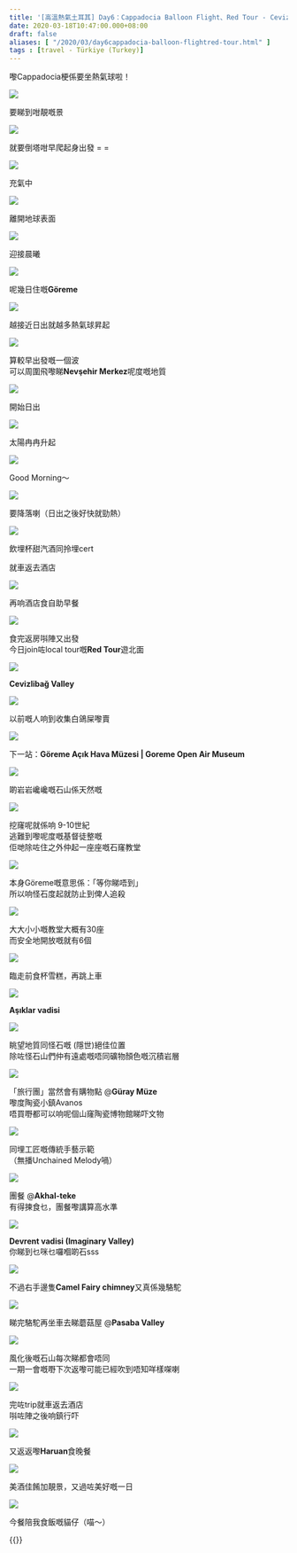 ```yaml
---
title: '[高溫熱氣土耳其] Day6：Cappadocia Balloon Flight、Red Tour - Cevizlibağ Valley | Göreme Açık Hava Müzesi | Aşıklar vadisi | Devrent vadisi | Pasaba Valley'
date: 2020-03-18T10:47:00.000+08:00
draft: false
aliases: [ "/2020/03/day6cappadocia-balloon-flightred-tour.html" ]
tags : [travel - Türkiye (Turkey)]
---
```


嚟Cappadocia梗係要坐熱氣球啦！  

![](https://lv98xa.ch.files.1drv.com/y4mbBSZjfqbLNI85GcGD6tLXfCFYYVpvXW0xmmoxZt_IrY3kJ83iu2D9SzcgLEB-PYtp1jvgfmZelvtD2fkLWAIhgLzlz8-XP0mtqm_YNVMtJZUbprvxLjWdkv1oEI7UnNpMiAxNDaT2NEjwPyruhOXDlVLhpmDO7Z5W5hjY4rG-Z3qWSsFoWlBmJVmEgPDkJeg8c5W0t5dgpv9VZnzSyoRdw?width=660&height=371&cropmode=none)

要睇到咁靚嘅景  

![](https://mypu5w.ch.files.1drv.com/y4mS76MVDTl4EHQxIbExyObAlbh1QNn014kLcop0NO81M99_KJcLOHkA3ar1FLD6jcvdsZbtM3aVw-ARWxo5yjIeCtkca78lzpb_J68lGX54Hf7sG7WhV9gQNfZ-ag0BXbG1doYucUxLAE0ajVM3AE37UiWgHipxeBBa8GY-VpxbNDtHUkXvcMXS4v-8yQAnASfcf_bUnVWx_Tfgm0nXXd3Dg?width=371&height=660&cropmode=none)

就要倒塔咁早爬起身出發 = =  

![](https://j4rocg.ch.files.1drv.com/y4m_PKxP2AoPQ4wP-Y4vYZ82rkicEKP2aaadOlIM9T59KlatOqkVbjkn9Ja4GpK3s_hidLmBB3sggYzFAacHHKTkH-wh4XtznA0e2Ai0wnN_nkWxJ_ZnPQigC43Iges7ywez8TeuQ-B6nIu5sACidT1BFUZ81piyqWMyIUQ9YrGyl5NZ9PCQXmJsEm9y9yFzPWwT9knhX-UrXmP6hfAhSHTTA?width=660&height=371&cropmode=none)

充氣中  

![](https://mvqtwq.ch.files.1drv.com/y4mHrQ4v7sliNJvqpjaCiw8PrRqkiSCq2IeMO6N1hVY8pZ02aVlTFT8cqQ4W-hAPOPGuhShzdNvmnrRu3H3eXrZ4FG8wVlobwAvCd1oAGQbmmhuxVxoRFbeF7BaUW2xXMSBpJSCx6Y2XPlvmDr2_hXUg8M1PQKL-xN5Excvw_-GJE_KkBE1F5uLKlXwKt4tl25ZbPhgOtCLhylkZidBkmexUg?width=660&height=371&cropmode=none)

離開地球表面  

![](https://lyrncg.ch.files.1drv.com/y4mLwAAdmz0MOxXb-6X7CUym3GQfqItxlyifBD4xJ_4p2DYsKd2j-yrSm_PgGm0gqKL2cmN7svnxSMAGAyHKRO3nMgUfc1-Ax7pAtudLBcgeAypJcWmy0aC0r712NF0-arJKL9pUiUMGNqfasA2Gg2AXf6Tqkc9CUEHOtKRdcj_vScCe3jKAgjmZqqFfg9BrCZoEyqWItcyCL2KjY3RcluBRQ?width=660&height=371&cropmode=none)

迎接晨曦  

![](https://lirlcg.ch.files.1drv.com/y4mA6LZwufll8Sn_Bnw8cbACf6ZJ7Y6JkKbBpPGVXOlMyX7DCzfhTE_O0xk6624z_s3cU2sx8Rfdy9F11aurLlOalpHqn_flKuL4kaO9O6gpj74d2vUVAsN3mdpkXZbsX8i5AnnwSvlBfWHBpXMyze0h0H8FAb8LSE1dkZ6b1aPGAvOTOp4MQumVDIj47czOxO1Sg2io-SS0ztUVGfCddCeJA?width=660&height=371&cropmode=none)

呢幾日住嘅**Göreme**  

![](https://j4qj0a.ch.files.1drv.com/y4m9brLIQLy0pUTzia8Z5c47U-OuukbQ2q1sa_uHSyFhFukj3_pyJRf-rH1Hfm03oshz4E_Zh7vywA7lSe7ls9n5JdqxjxcA1RIJ4uHbwGJSULGcQsiAHCSVYDoESaJM5Ye3fQz_KrTc9tCsV6PchFhzBmAEbu3CIpTHDc3kEfdyImJEtoLe237cfrlPJX-r97uSl5BuACvGelXFMqGsC_ccA?width=660&height=371&cropmode=none)

越接近日出就越多熱氣球昇起  

![](https://kiohxa.ch.files.1drv.com/y4m9q0y6KAypZmpPVM0seoCRe2EkdmonDO5EfDj20HQdGyLs3ksrjirOAWbOx_rZxWyvD-cl_FEoGgLKHJ_H-attmDxyFJqjGM81lnxsP2WkwK6m3TTdYc3EPGXyIfZdEe09fw8CjAKVcSpDdlBAW1DQxqx_oTHWhlAmFoir2vkthxSTbw8JzVkJ8xH7SXv2gevvZqTgUlDdHUEEOq9Z3raDw?width=660&height=371&cropmode=none)

算較早出發嘅一個波  
可以周圍飛嚟睇**Nevşehir Merkez**呢度嘅地質  

![](https://mp9tzg.ch.files.1drv.com/y4mOUtreaK9Pd38H8esz6Uy9W1T4OEBfkRz8grdP-Gc1QuiyjWui5pN0YA9-QIMnLC6IIPcWJlt9Ho07NDHoe_gIHJMyxUDt3YKWs3SdD5ktlH7tHX4VuwsFkFWdbu74QTkRuyMtJ6sOPyp4-xItGVV1PNhEcABZDFYiORrrEWlVXxBrhB84cUQw_s1lGMtMPbWC-fEsKwFtX2OgwFKDiOgFA?width=660&height=371&cropmode=none)

開始日出  

![](https://nf9zzg.ch.files.1drv.com/y4mhTGXCavEqVQObycrwJKeHNyIgwrXVVcb1hJkcirQ-43OeS5Rl0Edr9h57cSqVt2AtM_Df6Or_tylbKbVg1iY9DtESdxLjmTNORAwTbLLZ85i2gNx3oJVsrG8tTkRpPN5s5FlIP4CbbA3Iqbw1xs6Kce9KstYLu_W45rn9jMf1qjoZVgMC6L8PM6c5G_o-jq4qkxQ75goo1_5Acd6imbbpw?width=660&height=371&cropmode=none)

太陽冉冉升起  

![](https://mp9qxa.ch.files.1drv.com/y4meJT2AmbW7A5w9qWbLvqGKjiE-vcXc830RajTvHHX9xPSPzyHvorFUnXX0ckNgBMMtD7pDttbdSRnOi2DBnd1-4Pq_UVBZFWNNv3thPTa9fHDNx-PNRgZBWsE_b5SZRy3LqkCjftlc7pQUHfQMTxwsLPVajz7QXXC7ttdW1Pw6YuCgxghbEJWO72wTw0q6c8vCHsQo62DyFWq8EwRJREnPA?width=660&height=371&cropmode=none)

Good Morning～  

![](https://nfql5w.ch.files.1drv.com/y4m64w70W6dtIoif86VAjkVIYPJ4ve49FPWpUke9L0DS4YPc3quRQUh02sq4w_A9SVj91unJf_0e23LKAt4YErZWVzEQyQtPzSFuhBXXyk8oBWu8cpKlUPojDW7e68O4mDmUdvFlldJ0LagtywNKcXNWWtLVyRDMZLSUSpJBXMMHPdIMNdzanIA40YxuqIZA5u0HoV4AzMb-m81XBOW36BgMQ?width=660&height=371&cropmode=none)

要降落喇（日出之後好快就勁熱）  

![](https://mqqj5w.ch.files.1drv.com/y4mFlmCQMb1WCyA1ge3P-9-sP-x9uBr-d2tFQdeJASfr_6kdsF2g2r1FY_-xq9N8gKQ_Agk6SivVz7izhj5C4GkcvSBX8tPoizEVVyKHrqfnpGOwLiCbHoJcXNDCDbHBxxkHWQ-qqOtj-9owId3FwwrAdtwa6Q6b779mYekxXLB4nMgULid4jMt5e_8vIaGrYFYGClK0ZcqQcpNdhkQB7Qbqg?width=660&height=371&cropmode=none)

飲埋杯甜汽酒同拎埋cert  

就車返去酒店  

![](https://lvp2rq.ch.files.1drv.com/y4mRUEcQdFzOBhCxfuf0um_U_CYR09UIzFPwGuBK_c6jtyZy0rQ0z9XqSIZxxLogPVclzMC8ooEXJpGe5zXQOqpqPFFVJbLGYLtYKXUbOC2RKulDmrcBManPww5kd17O9EberwXWG_OFujQVDx6WS_C1JKigG_L2YmjcBHL-AW5G4UQ6QgHmMywnue_lr6RsuStqzjVOgoJI1deB5RojVJGKA?width=660&height=371&cropmode=none)

再响酒店食自助早餐  

![](https://kvp1rq.ch.files.1drv.com/y4mwVjk2TNSv2yzrpfsYVFvZ5cVdME9VS_An5sKSJjUJ4hhf18jlARRfVJxjziHkKpu3BoZNWEYgnd1vHSEdU3eKc7rcDAkfK6WrmRW3aoOUkB6Hw2WEQd2FSyAB_kvlory7KTqMcLzkRMNuvMSbtSicn-IPjDVvEy9Jskhz2-CWwsmpYH2QQnIqm4J9CKwl0-X6xA_yEbHPn9PKbpECSXS0A?width=660&height=371&cropmode=none)

食完返房唞陣又出發  
今日join咗local tour嘅**Red Tour**遊北面  

![](https://kvpxrq.ch.files.1drv.com/y4mYJNVsoDKJWaQiBxUi4o_YwhyG2NGza80jZRBOji3jKGwS34xdIn-bvgtX0HVjS0R8JUzDDLQO2qH89np6oDuI-zg_K8waxPwVyu4qwabpg3-PVhJJDPtuYJqt4k-XR9rGz1So56baSSM6mSUBwgE6z2NcZyKojyy5LWzS8B-j9wCG3RxAo27GiAnn-jHyHyBRHp_XEuVTHChSca9AEXI8Q?width=660&height=371&cropmode=none)

**Cevizlibağ Valley**  

![](https://nppxrq.ch.files.1drv.com/y4mHDhLqDZNtoGpTzbd_O6TxzDuvFXwgy00NpEpBYgKmTRQzFnzpSguPCUT0v8OeO45lxY4aZO7hyp7ZsDC-GU9b3_0NxJw__s6tzToknu4KImAlLW_rf_2bGwzMzsZ-TruU8FDkaACasrx79Q-B73M2yqJEgdncxDUFmTg9sACz-OMWB8eleyGp_5NQP9B2GvT2HGoWY7qwMGeqqKnRfSAUA?width=660&height=371&cropmode=none)

以前嘅人响到收集白鴿屎嚟賣  

![](https://mv97xa.ch.files.1drv.com/y4mDD2wJHwm5VXEBCYbjkttvaF1pZ1Q6l1BYmK8P0snK_bZwTz3PcU5L0p1mZO1VAUs7jUp1ADWp1-r5LIDk1f_KMod-qNttGXdphvsJcG5P6iBjnhPzFo_G42l2dcJa-xs3n-0K9_1LX94wHfqRLMMYbBYwXFNfsDMozodBWkN_x4JzEBV36Pp3LPZXTIkB6q1XV7jI9fBJMX22OuxYcaZHA?width=660&height=371&cropmode=none)

下一站：**Göreme Açık Hava Müzesi | Goreme Open Air Museum**  

![](https://mornkw.ch.files.1drv.com/y4meX-rlXi2Tei4kDpfhm9shH1r2BqUjZOYVfEEIf6DS_YVAx1jyPQstsbQb-rHi9PurLbZGLsQuRU5uFYwJoQvlgDoTrnd3wE34yaTPGGE7TtLJCJ9KL3U-FOAdraYN7J738AasYOEfk1brR6l5e0Z48cKGL1xGxsSS2wVkm6BXdgHSWMgHnTch9-9G0KTG_dX7y5Jpjx6CtpaVXKuHhmqzQ?width=660&height=371&cropmode=none)

啲岩岩巉巉嘅石山係天然嘅  

![](https://myrjkw.ch.files.1drv.com/y4mRyTXnmqsqXXQULbWUtRXf0exyh5X6OGUl1rF58m5lXT4Oxq9C6TvS-9VC8klbBGZqoeGkXEOARjB4obZtkhg44mpzQgNa5gd5husyAs4GHJodR6YW2CSVKyxNqULwX6Bn2hDNrSO0DjBjtlzJvJ2eB6OpAdHw2yKO_PiH2y942QYukpoR6P95mlo7b9f3_dIqq_zOJtsLUnLDmN7zJAPwQ?width=660&height=371&cropmode=none)

挖窿呢就係响 9-10世紀  
逃難到嚟呢度嘅基督徒整嘅  
佢哋除咗住之外仲起一座座嘅石窿教堂  
  

![](https://mv99xa.ch.files.1drv.com/y4mDVwIQIr27mxuQ9x-uLeZMU6OcppQDaZULdyMLEXfcKGh2tLu1Nm0iWKlJe9gk5cPlTFLV1qjHGQ7iU3t6gtUmbcgcyKqBncFEUTtjWeCIU9evC_fZuGjO_lkwBWAvqLcKjS8l3gA0YkFM8ULIcXfjymNUZpS_y1OyyYMO404DGKNwQiA200Ov7E7JWospTnSPMHy4FEhR_1vZWQnBqudNA?width=660&height=371&cropmode=none)

本身Göreme嘅意思係：「等你睇唔到」  
所以响怪石度起就防止到俾人追殺  
  

![](https://lyostw.ch.files.1drv.com/y4meaNME6FkGo2lAyqaAeWp8RYSlCcAEV8MDr5qERO2E8jHu3DItHM2l1Why0tMdb4pZfIhe3nYGRz7slQSqVAiYutqNSCgBmEEGTUOZ55ZuVFa8kqnQSJBR2mJWxaR7XuGGUXnWg9HdqDVSUNdCkowzMD-bR4BUm1HE27mU-ef9hYbkNyhBMftYUMcSe5ZcAUBRRbLp0ZIj4fIuEf2fJnilw?width=660&height=371&cropmode=none)

大大小小嘅教堂大概有30座  
而安全地開放嘅就有6個  

![](https://kirauq.ch.files.1drv.com/y4mQjOBy7UsDGavFwbpKJw_sKi2iAdJM_oHhUzJY8zjwLP6akWwAZAQMX6kpTFJSqUiwB4Cp9akw2dTG_r0ynfLUXt1Ra3JYUdROCfO2_jKEYp9Q02J2ryC3N8bec4LHRuDyaD5X9tB6hdT1DsaHzwMRam2fRXKXv5GnkEBZnjTSeqDPzr8liv0WM-H23ujxoy-zADKueGNQT1AbYDAHV3H2A?width=660&height=371&cropmode=none)

臨走前食杯雪糕，再跳上車  

![](https://lorsuq.ch.files.1drv.com/y4mb7LnrbQuTrFqxOmKY7uvTXJgCZlUK1mCbHiQKQEqYEAiHj24U_LKEU_yLxKpKHBlyTLhB1LEDkBUP3ahCrtd3rBUHVX-dgFXWj7fKsp9F5pORH-J70QFAZ6J8BozwO8uS18-akhQ5Fiqf-IWuzViIolZgOzl8Y_HKREaelQ-TYct5wEM8FPpNWR_q5-2eUu8VX2oEkD24YFgkvbAWVtN7g?width=660&height=371&cropmode=none)

**Aşıklar vadisi**  

![](https://lirtuq.ch.files.1drv.com/y4mXaqCp6x5NvJMRltTVt1tojOqeiA7zRtjPcs-jUQurXy9hub0KCJY9lehDEL0WQ2FqD7Vor6jIn9sD1IUuIkkyMYHlayIRY3VojFTrfux4jn6MuzlPkfhyS8Fn_hFQ_Kuz4wiHuH_IexTXjiBXv4sCzlYoSxCpZTfERWqu4GNROlkcB4JNqwRbcBvqYTWHVFfVLwMDtPAONNKv3gZYD9eHg?width=660&height=371&cropmode=none)

眺望地質同怪石嘅 (隱世)絕佳位置  
除咗怪石山們仲有遠處嘅唔同礦物顏色嘅沉積岩層  

![](https://k4rxuq.ch.files.1drv.com/y4mY4SuzusSo3BlQU0AdIHUxlbkLWjDAtRP8Atk5eZIlfFrCRzWvUTi9XGkIbLA-D4hNYoz0ybzRXvClmC67Gz8ObnAGtpMZxEvmpTvjpvr2qKdGKnyiXWncdK5t4tS94WxKajZJ2unYyG-xX35VWVhG0SBke7ZQFkajrlqPqt67FWbRBnGfJGPQ_MD3i3VzIgg7_2AsHB8xHR7xSmcfcfs4g?width=660&height=371&cropmode=none)

「旅行團」當然會有購物點 @**Güray Müze**  
嚟度陶瓷小鎮Avanos  
唔買嘢都可以响呢個山窿陶瓷博物館睇吓文物  

![](https://j4o6rq.ch.files.1drv.com/y4meQloHaPCAiMALXI8C4jWbjUmN-Sm2tc-zixlcRZkj7VBOWZ0MNxvo8nOom8wL6ga1OI1mF6m4jQCSglay8qI5Cxp57yCmvmhoTuYMZyizLx5tH95_oh1tSTCBDdVWw4N3pzzHHb33StYhUOnVzlbRVnHimywoFA5MQWCaGGT6upe1b_LrOCjoN8iLBdXxE6R-82Ct7b3tKFvqystQHYBlA?width=660&height=371&cropmode=none)

同埋工匠嘅傳統手藝示範  
（無播Unchained Melody喎）  

![](https://kio7rq.ch.files.1drv.com/y4m97fT47ya3Ky7VsoHr-tcr_OHKh1LL1YlXv9gDU4vRbxaqdApeEF2ynWYz_nM84fLZ1zNuFYcBUu6F50d4d-5WC18gpt8kYS9IlzYYRiWw1hzq7SNnk5Wf6_HQBVShnOXETZs03qxfwiDIqtcAzpk0gp0VZFMjNAiPrHFh9MckblVZg5dHmT2c2_3xEOb9ejn8FH1DbFXeaI4QzfFNRlNbw?width=660&height=371&cropmode=none)

團餐 @**Akhal-teke**  
有得揀食乜，團餐嚟講算高水準  

![](https://lioprq.ch.files.1drv.com/y4mAt_671FaIFmzlwsyYmOHjhgz_c_FEHq33pYZzpnjuWPjVZ1t2Pz_B2O54hqliJL1mfnNvod80cmhNfkg5iT300Wcv32hcYVyDBgPUtsfiqaKyg7JqipSwpXJ0V7U8nWzbNNvYqDUKujSNuVZoz_SsB5xzXj3WOSha6f3slJoZ4ydSxel1MfwcEQucY5ciEXD2BButrb7m5rUAjhwjE82UQ?width=660&height=371&cropmode=none)

**Devrent vadisi (Imaginary Valley)**  
你睇到乜咪乜囉嗰啲石sss  

![](https://moo8rq.ch.files.1drv.com/y4m0BtAqYfbtSz8TWZ97qTLYyKW89lNGZO4MzcWZCW6K2hh3iy54iZIAoGyUm0edjRxOHadiPSYsHPVw8aSzlrRmkcdKaQ7HsGb-X-JAQzKnPfvmQLx3DqxggMG22xq02k4OLfGO4KgBxesW1ygVnuuObQvpH_zKkpZqC5NfS3yMpKxwxAD-MFlgg9eps96B4pPxZ6-mJr0BjBxJfHR91pQYw?width=660&height=371&cropmode=none)

不過右手邊隻**Camel Fairy chimney**又真係幾駱駝  

![](https://myonow.ch.files.1drv.com/y4miKZM7aybqCW40cla-WNsNBrOZCvCm51Tg9Phpzm6zIqxEKnwBHDznfiYHKAmZqtGYtW0eQEA9OUXFS0h8Q-arG6RHNZi0NKZgn-u0dxWQyiOceHy0of6cW2wakMlM666zn2a-CRQn3zx0oIuciEyn8cbH0IlSiOcv2rK0EBCGHXrztt7zcYFteX6aBZBYvt6H_K59N-IS1XHugO_d8MUcQ?width=660&height=371&cropmode=none)

睇完駱駝再坐車去睇蘑菇屋 @**Pasaba Valley**  

![](https://l4okow.ch.files.1drv.com/y4mpbhmUdOB6nkt-IffXqc-ueyOW3QNquV3EknQNmVACklgCyt9ALOGt5yf3PVcnbnkVy3KtTZcCXMT26PdLjDH68yBXmrQ2rJlmd3-yZR4QNI8dyG7O1FVWgA5C9kWQGp6V2ywPwE8h5SksuMti5xJhQF_BqqBe_Nd4nu9EV-ywtJrmub5JltRNZKGmH6SrbG7_70c3CeA8vn8FEvPn4-crg?width=660&height=371&cropmode=none)

風化後嘅石山每次睇都會唔同  
一期一會嘅嘢下次返嚟可能已經吹到唔知咩樣㗎喇  

![](https://j4pvlg.ch.files.1drv.com/y4mO3kObTebyIuErmp7qMweVqs711M-OobcK-KihvkT92uZvrhXRETV3QMwyQ-rb23P7JrsrlWIF2ep5AeHO3-beTlGJ13M9Th_aoU2uYkTI0mQPAlbN2VJXk1uGgiR5CtCmR0ciW_0mER-Mcjz2A-8tpY0NvXra9aycSu4_mTcW7oxjP86IkDsdYhJHIR2y9We1Xs18b27loM3-TFSByLZyA?width=660&height=371&cropmode=none)

完咗trip就車返去酒店  
唞咗陣之後响鎮行吓  

![](https://mpqh5w.ch.files.1drv.com/y4m-j43Qf3GHGG8sSWM5STlDLx-pDdshvhmBZDqJFlgBSsMO-DgW2cN4DrE9fe3VgWbPM-JUiYhI2vDwZBAZsuRFoboBWQ5PI5no184SLL31eg6gygGYb-0zfhajY1SwEi9516oeDmYMa3_7vu5G7GBQMprj9RjzIGPUJJMOAmgc3jvjAyEOvyknSfUwndhxsQhXYsWyKls_YiOeCqNx8tnxA?width=660&height=371&cropmode=none)

又返返嚟**Haruan**食晚餐  

![](https://mip2lg.ch.files.1drv.com/y4mtmCm3F8gi52CJcNKpakgEBt4A3MTShq0gUq9q7pOX5Bo_2gFMxPAH3iUXkzlEWtAWcNfYomgxxM8jEh2io6wTkL9PbYrG-NYHswY0sNdzN3ShsF74cO9CLRHEycc8qKeu-3snN2hGE6ec6WUhrnPP1SAWmvNRQrWf0zd2KqA-6NZcFuUQSIX7UV2M8-YWWTuYEn5_Dx8VL6OnPsQixIzAQ?width=660&height=371&cropmode=none)

美酒佳餚加靚景，又過咗美好嘅一日  

![](https://l4ptlg.ch.files.1drv.com/y4m7VDPVg0DL9zeo-9uF2Oab5KlhPa_RA16lEFPZEOjDXkoDc3MiV_kSLxE7RTIhyV710BSFG6HK0ae0JFPRLInYX_Hia1qTjXUrcL5ZuVFWFTE2qs_ObxDzVmeb_oqdQ1yGU-XBwXxj5iCqt2ka91w60N1cnOV7-DjYs7FCcTaI78A-tPHoiqblhEYys1e_CajLb1Iy8UB4WrRyYh3o0Ac5w?width=660&height=371&cropmode=none)

今餐陪我食飯嘅貓仔（喵～）

{{<turkey>}}